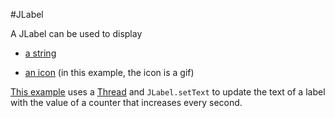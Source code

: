 #JLabel

A JLabel can be used to display

* [a string](https://raw.github.com/ReneNyffenegger/development_misc/master/java/swing/JComponent/JLabel/Simplest.java)

* [an icon](https://raw.github.com/ReneNyffenegger/development_misc/master/java/swing/JComponent/JLabel/GIF.java) (in this example, the icon is a gif)


[This example](https://raw.github.com/ReneNyffenegger/development_misc/master/java/swing/JComponent/JLabel/SettingText.java) uses a [Thread](https://github.com/ReneNyffenegger/development_misc/tree/master/java/Thread) and
`JLabel.setText` to update the text of a label with the value of a counter that increases every second.
